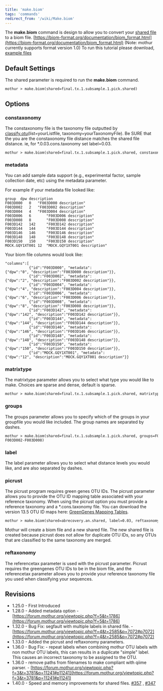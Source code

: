 ```yaml
---
title: 'make.biom'
tags: 'commands'
redirect_from: '/wiki/Make.biom'
---
```

The **make.biom** command is design to allow you to
convert your [shared file](shared_file) to a biom file.
[https://biom-format.org/documentation/biom_format.html](https://biom-format.org/documentation/biom_format.html) (Note: mothur
currently supports format version 1.0) To run this tutorial please
download, [ example files](https://mothur.s3.us-east-2.amazonaws.com/wiki/make_biom_files.zip)

## Default Settings

The shared parameter is required to run the **make.biom** command.

    mothur > make.biom(shared=final.tx.1.subsample.1.pick.shared)

## Options

### constaxonomy

The constaxonomy file is the taxonomy file outputted by
[classify.otu](classify.otu)(list=yourListfile,
taxonomy=yourTaxonomyFile). Be SURE that the you are the constaxonomy
file distance matches the shared file distance. ie, for
\*.0.03.cons.taxonomy set label=0.03.

    mothur > make.biom(shared=final.tx.1.subsample.1.pick.shared, constaxonomy=final.tx.1.cons.taxonomy)

### metadata

You can add sample data support (e.g., experimental factor, sample
collection date, etc) using the metadata parameter.

For example if your metadata file looked like:

    group  dpw description
    F003D000   0   "F003D000 description"
    F003D002   2   "F003D002 description"
    F003D004   4   "F003D004 description"
    F003D006   6       "F003D006 description"
    F003D008   8       "F003D008 description"
    F003D142   142     "F003D142 description"
    F003D144   144     "F003D144 description"
    F003D146   146     "F003D146 description"
    F003D148   148     "F003D148 description"
    F003D150   150     "F003D150 description"
    MOCK.GQY1XT001 12  "MOCK.GQY1XT001 description"

Your biom file columns would look like:

    "columns":[
               {"id":"F003D000", "metadata":{"dpw":"0", "description":"F003D000 description"}},
               {"id":"F003D002", "metadata":{"dpw":"2", "description":"F003D002 description"}},
               {"id":"F003D004", "metadata":{"dpw":"4", "description":"F003D004 description"}},
               {"id":"F003D006", "metadata":{"dpw":"6", "description":"F003D006 description"}},
               {"id":"F003D008", "metadata":{"dpw":"8", "description":"F003D008 description"}},
               {"id":"F003D142", "metadata":{"dpw":"142", "description":"F003D142 description"}},
               {"id":"F003D144", "metadata":{"dpw":"144", "description":"F003D144 description"}},
               {"id":"F003D146", "metadata":{"dpw":"146", "description":"F003D146 description"}},
               {"id":"F003D148", "metadata":{"dpw":"148", "description":"F003D148 description"}},
               {"id":"F003D150", "metadata":{"dpw":"150", "description":"F003D150 description"}},
               {"id":"MOCK.GQY1XT001", "metadata":{"dpw":"12", "description":"MOCK.GQY1XT001 description"}}

### matrixtype

The matrixtype parameter allows you to select what type you would like
to make. Choices are sparse and dense, default is sparse.

    mothur > make.biom(shared=final.tx.1.subsample.1.pick.shared, matrixtype=dense)

### groups

The groups parameter allows you to specify which of the groups in your
groupfile you would like included. The group names are separated by
dashes.

    mothur > make.biom(shared=final.tx.1.subsample.1.pick.shared, groups=F003D000-F003D002-F003D008)

### label

The label parameter allows you to select what distance levels you would
like, and are also separated by dashes.

### picrust

The picrust program requires green genes OTU IDs. The picrust parameter
allows you to provide the OTU ID mapping table associated with your
reference taxonomy. When using the picrust option you must provide a
reference taxonomy and a \*.cons.taxonomy file. You can download the
version 13.5 OTU ID maps here: [GreenGenes Mapping
Tables](https://www.mothur.org/w/images/b/be/GG_13_5_otuMapTable.zip).

    mothur > make.biom(shared=abrecovery.an.shared, label=0.03, reftaxonomy=gg_13_5_99.gg.tax, constaxonomy=abrecovery.an.0.03.cons.taxonomy, picrust=97.gg.otu_map)

Mothur will create a biom file and a new shared file. The new shared
file is created because picrust does not allow for duplicate OTU IDs, so
any OTUs that are classified to the same taxonomy are merged.

### reftaxonomy

The referencetax parameter is used with the picrust parameter. Picrust
requires the greengenes OTU IDs to be in the biom file, and the
referencetax parameter allows you to provide your reference taxonomy
file you used when classifying your sequences.

## Revisions

-   1.25.0 - First Introduced
-   1.28.0 - Added metadata option -
    [https://forum.mothur.org/viewtopic.php?f=5&t=1786](https://forum.mothur.org/viewtopic.php?f=5&t=1786)
-   1.32.0 - Bug Fix: segfault with multiple labels in shared file. -
    [https://forum.mothur.org/viewtopic.php?f=4&t=2585&p=7072#p7072](https://forum.mothur.org/viewtopic.php?f=4&t=2585&p=7072#p7072)
-   1.33.0 - Added the picrust and reftaxonomy parameters.
-   1.36.0 - Bug Fix: - repeat labels when combining mothur OTU labels
    with non mothur OTU labels, this can results in a duplicate
    \"simple\" label. This causes an incorrect taxonomy to be assigned
    to the OTU.
-   1.36.0 - remove paths from filenames to make compliant with qiime
    parser. -
    [https://forum.mothur.org/viewtopic.php?f=3&t=3781&p=11241#p11241](https://forum.mothur.org/viewtopic.php?f=3&t=3781&p=11241#p11241)
-   1.40.0 - Speed and memory improvements for shared files.
    [\#357](https://github.com/mothur/mothur/issues/357) ,
    [\#347](https://github.com/mothur/mothur/issues/347)


